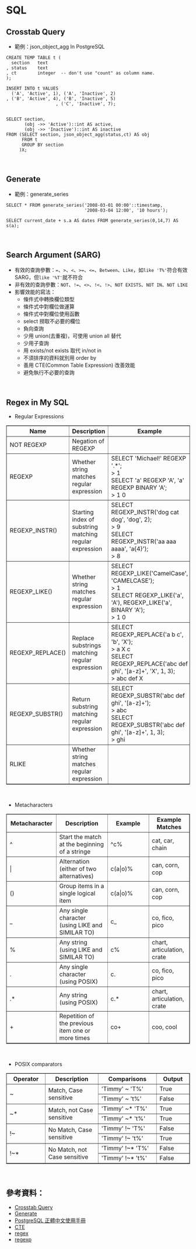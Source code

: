 # SQL

## Crosstab Query
* 範例：json_object_agg In PostgreSQL  
```
CREATE TEMP TABLE t (
  section   text
, status    text
, ct        integer  -- don't use "count" as column name.
);

INSERT INTO t VALUES 
  ('A', 'Active', 1), ('A', 'Inactive', 2)
, ('B', 'Active', 4), ('B', 'Inactive', 5)
                   , ('C', 'Inactive', 7); 


SELECT section,
       (obj ->> 'Active')::int AS active,
       (obj ->> 'Inactive')::int AS inactive
FROM (SELECT section, json_object_agg(status,ct) AS obj
      FROM t
      GROUP BY section
     )X;
```
<br>

## Generate
* 範例：generate_series
```
SELECT * FROM generate_series('2008-03-01 00:00'::timestamp,
                              '2008-03-04 12:00', '10 hours');
```

```
SELECT current_date + s.a AS dates FROM generate_series(0,14,7) AS s(a);
```
<br>

## Search Argument (SARG)
* 有效的查詢參數：`=`、`>`、`<`、`>=`、`<=`、`Between`、`Like`，如`like 'T%'`符合有效SARG，但`like '%T'`就不符合
* 非有效的查詢參數：`NOT`、`!=`、`<>`、`!<`、`!>`、`NOT EXISTS`、`NOT IN`、`NOT LIKE`
* 影響效能的寫法：
  * 條件式中轉換欄位類型
  * 條件式中對欄位做運算
  * 條件式中對欄位使用函數
  * select 撈取不必要的欄位
  * 負向查詢
  * 少用 union(去重複)，可使用 union all 替代
  * 少用子查詢
  * 用 exists/not exists 取代 in/not in
  * 不須排序的資料就別用 order by
  * 善用 CTE(Common Table Expression) 改善效能
  * 避免執行不必要的查詢
<br>

## Regex in My SQL
* Regular Expressions
<table border="1" width="20%">
    <tr>
        <th width="2%">Name</a>
        <th width="8%">Description</a>
        <th width="10%">Example</a>
    </tr>
    <tr>
        <td> NOT REGEXP </td>
        <td> Negation of REGEXP </td>
        <td>  </td>
    </tr>
    <tr>
        <td> REGEXP </td>
        <td> Whether string matches regular expression </td>
        <td> SELECT 'Michael!' REGEXP '.*'; <br>
             > 1 <br>
             SELECT 'a' REGEXP 'A', 'a' REGEXP BINARY 'A'; <br> 
             > 1  0 <br>
        </td>
    </tr>
    <tr>
        <td> REGEXP_INSTR() </td>
        <td> Starting index of substring matching regular expression </td>
        <td> SELECT REGEXP_INSTR('dog cat dog', 'dog', 2); <br>
             > 9 <br>
             SELECT REGEXP_INSTR('aa aaa aaaa', 'a{4}'); <br>
             > 8 <br>
        </td>
    </tr>
    <tr>
        <td> REGEXP_LIKE() </td>
        <td> Whether string matches regular expression </td>
        <td> SELECT REGEXP_LIKE('CamelCase', 'CAMELCASE'); <br> 
             > 1 <br>
             SELECT REGEXP_LIKE('a', 'A'), REGEXP_LIKE('a', BINARY 'A'); <br> 
             > 1  0 <br>
        </td>
    </tr>
    <tr>
        <td> REGEXP_REPLACE() </td>
        <td> Replace substrings matching regular expression </td>
        <td> SELECT REGEXP_REPLACE('a b c', 'b', 'X'); <br>
             > a X c <br>
             SELECT REGEXP_REPLACE('abc def ghi', '[a-z]+', 'X', 1, 3); <br>
             > abc def X <br> 
        </td>
    </tr>
    <tr>
        <td> REGEXP_SUBSTR() </td>
        <td> Return substring matching regular expression </td>
        <td> SELECT REGEXP_SUBSTR('abc def ghi', '[a-z]+'); <br>
             > abc <br>
             SELECT REGEXP_SUBSTR('abc def ghi', '[a-z]+', 1, 3); <br>
             > ghi <br>
        </td>
    </tr>
    <tr>
        <td> RLIKE </td>
        <td> Whether string matches regular expression </td>
        <td>  </td>
    </tr>
</table>
<br>


* Metacharacters
<table border="1" width="35%">
    <tr>
        <th width="2%">Metacharacter</a>
        <th width="15%">Description</a>
        <th width="15%">Example</a>
        <th width="3%">Example Matches</a>
    </tr>
    <tr>
        <td> ^ </td>
        <td> Start the match at the beginning of a stringe </td>
        <td> ^c% </td>
        <td> cat, car, chain </td>
    </tr>
    <tr>
        <td> | </td>
        <td> Alternation (either of two alternatives) </td>
        <td> c(a|o)% </td>
        <td> can, corn, cop </td>
    </tr>
    <tr>
        <td> () </td>
        <td> Group items in a single logical item </td>
        <td> c(a|o)% </td>
        <td> can, corn, cop </td>
    </tr>
    <tr>
        <td> _ </td>
        <td> Any single character (using LIKE and SIMILAR TO) </td>
        <td> c_ </td>
        <td> co, fico, pico </td>
    </tr>
    <tr>
        <td> % </td>
        <td> Any string (using LIKE and SIMILAR TO) </td>
        <td> c% </td>
        <td> chart, articulation, crate </td>
    </tr>
    <tr>
        <td> . </td>
        <td> Any single character (using POSIX) </td>
        <td> c. </td>
        <td> co, fico, pico </td>
    </tr>
    <tr>
        <td> .* </td>
        <td> Any string (using POSIX) </td>
        <td> c.* </td>
        <td> chart, articulation, crate </td>
    </tr>
    <tr>
        <td> + </td>
        <td> Repetition of the previous item one or more times </td>
        <td> co+ </td>
        <td> coo, cool </td>
    </tr>
</table>
<br>

* POSIX comparators
<table border="1" width="30%">
    <tr>
        <th width="5%">Operator</a>
        <th width="10%">Description</a>
        <th width="10%">Comparisons</a>
        <th width="5%">Output</a>
    </tr>
    <tr>
        <td rowspan="2"> ~ </td>
        <td rowspan="2"> Match, Case sensitive </td>
        <td> 'Timmy' ~ 'T%' </td>
        <td> True </td>
    </tr>
    <tr>
        <td> 'Timmy' ~ 't%' </td>
        <td> False </td>
    </tr>
    <tr>
        <td rowspan="2"> ~* </td>
        <td rowspan="2"> Match, not Case sensitive </td>
        <td> 'Timmy' ~* 'T%' </td>
        <td> True </td>
    </tr>
    <tr>
        <td> 'Timmy' ~* 't%' </td>
        <td> True </td>
    </tr>
    <tr>
        <td rowspan="2"> !~ </td>
        <td rowspan="2"> No Match, Case sensitive </td>
        <td> 'Timmy' !~ 'T%' </td>
        <td> False </td>
    </tr>
    <tr>
        <td> 'Timmy' !~ 't%' </td>
        <td> True </td>
    </tr>
    <tr>
        <td rowspan="2"> !~* </td>
        <td rowspan="2"> No Match, not Case sensitive </td>
        <td> 'Timmy' !~* 'T%' </td>
        <td> False </td>
    </tr>
    <tr>
        <td> 'Timmy' !~* 't%' </td>
        <td> False </td>
    </tr>
</table>
<br>

## 參考資料：
* [Crosstab Query](https://stackoverflow.com/questions/3002499/postgresql-crosstab-query)
* [Generate](https://www.postgresql.org/docs/9.1/functions-srf.html)
* [PostgreSQL 正體中文使用手冊](https://docs.postgresql.tw/)
* [CTE](https://dotblogs.com.tw/wasichris/2016/11/03/151251)
* [regex](https://dataschool.com/how-to-teach-people-sql/how-regex-works-in-sql/)
* [regexp](https://dev.mysql.com/doc/refman/8.0/en/regexp.html)
